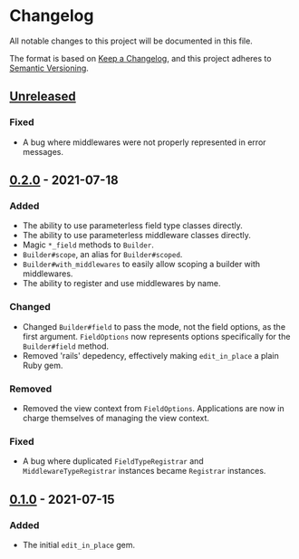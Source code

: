 # Changelog
All notable changes to this project will be documented in this file.

The format is based on [Keep a Changelog](https://keepachangelog.com/en/1.0.0/),
and this project adheres to [Semantic Versioning](https://semver.org/spec/v2.0.0.html).

## [Unreleased]
### Fixed
- A bug where middlewares were not properly represented in error messages.

## [0.2.0] - 2021-07-18
### Added
- The ability to use parameterless field type classes directly.
- The ability to use parameterless middleware classes directly.
- Magic `*_field` methods to `Builder`.
- `Builder#scope`, an alias for `Builder#scoped`.
- `Builder#with_middlewares` to easily allow scoping a builder with middlewares.
- The ability to register and use middlewares by name.
### Changed
- Changed `Builder#field` to pass the mode, not the field options, as the first argument. `FieldOptions` now represents options specifically for the `Builder#field` method.
- Removed 'rails' depedency, effectively making `edit_in_place` a plain Ruby gem.
### Removed
- Removed the view context from `FieldOptions`. Applications are now in charge themselves of managing the view context.
### Fixed
- A bug where duplicated `FieldTypeRegistrar` and `MiddlewareTypeRegistrar` instances became `Registrar` instances.

## [0.1.0] - 2021-07-15
### Added
- The initial `edit_in_place` gem.

[Unreleased]: https://github.com/jacoblockard99/edit_in_place/compare/v0.2.0...HEAD
[0.1.0]: https://github.com/jacoblockard99/edit_in_place/releases/tag/v0.1.0
[0.2.0]: https://github.com/jacoblockard99/edit_in_place/releases/tag/v0.2.0
